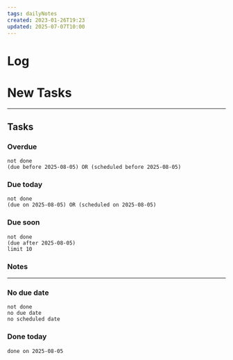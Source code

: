 ```yaml
---
tags: dailyNotes
created: 2023-01-26T19:23
updated: 2025-07-07T10:00
---
```

# Log


# New Tasks


----
## Tasks
### Overdue
```tasks
not done
(due before 2025-08-05) OR (scheduled before 2025-08-05)
```

### Due today
```tasks
not done
(due on 2025-08-05) OR (scheduled on 2025-08-05)
```

### Due soon
```tasks
not done
(due after 2025-08-05)
limit 10
```

### Notes

----
### No due date
```tasks
not done
no due date
no scheduled date
```

### Done today
```tasks
done on 2025-08-05
```
